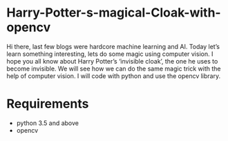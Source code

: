 # Harry-Potter-s-magical-Cloak-with-opencv
Hi there, last few blogs were hardcore machine learning and AI. Today let’s learn something interesting, lets do some magic using computer vision. I hope you all know about Harry Potter’s ‘invisible cloak’, the one he uses to become invisible. We will see how we can do the same magic trick with the help of computer vision. I will code with python and use the opencv library.

# Requirements
- python 3.5 and above
- opencv
